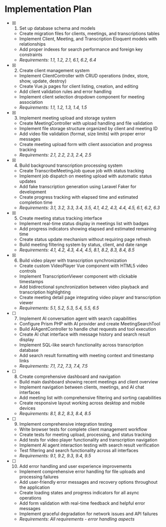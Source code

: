 # Implementation Plan

- [x]   1. Set up database schema and models
    - Create migration files for clients, meetings, and transcriptions tables
    - Implement Client, Meeting, and Transcription Eloquent models with relationships
    - Add proper indexes for search performance and foreign key constraints
    - _Requirements: 1.1, 1.2, 2.1, 6.1, 6.2, 6.4_

- [x]   2. Create client management system
    - Implement ClientController with CRUD operations (index, store, show, update, destroy)
    - Create Vue.js pages for client listing, creation, and editing
    - Add client validation rules and error handling
    - Implement client selection dropdown component for meeting association
    - _Requirements: 1.1, 1.2, 1.3, 1.4, 1.5_

- [x]   3. Implement meeting upload and storage system
    - Create MeetingController with upload handling and file validation
    - Implement file storage structure organized by client and meeting ID
    - Add video file validation (format, size limits) with proper error messages
    - Create meeting upload form with client association and progress tracking
    - _Requirements: 2.1, 2.2, 2.3, 2.4, 2.5_

- [x]   4. Build background transcription processing system
    - Create TranscribeMeetingJob queue job with status tracking
    - Implement job dispatch on meeting upload with automatic status updates
    - Add fake transcription generation using Laravel Faker for development
    - Create progress tracking with elapsed time and estimated completion time
    - _Requirements: 3.1, 3.2, 3.3, 3.4, 3.5, 4.1, 4.2, 4.3, 4.4, 4.5, 6.1, 6.2, 6.3_

- [x]   5. Create meeting status tracking interface
    - Implement real-time status display in meetings list with badges
    - Add progress indicators showing elapsed and estimated remaining time
    - Create status update mechanism without requiring page refresh
    - Build meeting filtering system by status, client, and date range
    - _Requirements: 4.1, 4.2, 4.3, 4.4, 4.5, 8.1, 8.2, 8.3, 8.4, 8.5_

- [x]   6. Build video player with transcription synchronization
    - Create custom VideoPlayer Vue component with HTML5 video controls
    - Implement TranscriptionViewer component with clickable timestamps
    - Add bidirectional synchronization between video playback and transcription highlighting
    - Create meeting detail page integrating video player and transcription viewer
    - _Requirements: 5.1, 5.2, 5.3, 5.4, 5.5, 6.5_

- [ ]   7. Implement AI conversation agent with search capabilities
    - Configure Prism PHP with AI provider and create MeetingSearchTool
    - Build AIAgentController to handle chat requests and tool execution
    - Create AI chat interface with message history and search result display
    - Implement SQL-like search functionality across transcription database
    - Add search result formatting with meeting context and timestamp links
    - _Requirements: 7.1, 7.2, 7.3, 7.4, 7.5_

- [ ]   8. Create comprehensive dashboard and navigation
    - Build main dashboard showing recent meetings and client overview
    - Implement navigation between clients, meetings, and AI chat interfaces
    - Add meeting list with comprehensive filtering and sorting capabilities
    - Create responsive layout working across desktop and mobile devices
    - _Requirements: 8.1, 8.2, 8.3, 8.4, 8.5_

- [ ]   9. Implement comprehensive integration testing
    - Write browser tests for complete client management workflow
    - Create tests for meeting upload, processing, and status tracking
    - Add tests for video player functionality and transcription navigation
    - Implement AI agent interaction testing with search result verification
    - Test filtering and search functionality across all interfaces
    - _Requirements: 9.1, 9.2, 9.3, 9.4, 9.5_

- [ ]   10. Add error handling and user experience improvements
    - Implement comprehensive error handling for file uploads and processing failures
    - Add user-friendly error messages and recovery options throughout the application
    - Create loading states and progress indicators for all async operations
    - Add form validation with real-time feedback and helpful error messages
    - Implement graceful degradation for network issues and API failures
    - _Requirements: All requirements - error handling aspects_
